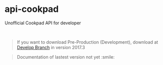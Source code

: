 # api-cookpad
Unofficial Cookpad API for developer

<br><blockquote>
If you want to download Pre-Production (Development), download at <a href="https://github.com/iniakunhuda/api-cookpad/tree/develop">Develop Branch</a> in version 2017.3
</blockquote>

<blockquote>
Documentation of lastest version not yet :smile:
</blockquote>

